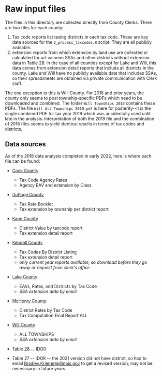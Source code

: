 # Raw input files

The files in this directory are collected directly from County Clerks. There are two files for each county:

1. Tax code reports list taxing districts in each tax code. These are key data sources for the `2_process_taxcodes.R` script. They are all publicly available. 
2. extension reports from which extension by land use are collected or calculated for ad-valorem SSAs and other districts without extension data in Table 28. In the case of all counties except for Lake and Will, this data comes from extension detail reports that include all districts in the county. Lake and Will have no publicly available data that includes SSAs, so their spreadsheets are obtained via private communication with Clerk staff.

The one exception to this is Will County. For 2018 and prior years, the county only seems to post township-specific PDFs which need to be downloaded and combined. The folder `Will Townships 2018` contains these PDFs. The file `Will All Townships 2019.pdf` is here for posterity--it is the single combined PDF for tax year 2019 which was accidentally used until late in the analysis. Interpretation of both the 2019 file and the combination of 2018 files seems to yield identical results in terms of tax codes and districts.

## Data sources
As of the 2018 data analysis completed in early 2022, here is where each file can be found:

- [Cook County](https://www.cookcountyclerkil.gov/service/tax-extension-and-rates)
  - Tax Code Agency Rates
  - Agency EAV and extension by Class
- [DuPage County](https://www.dupageco.org/CountyClerk/49766/)
  - Tax Rate Booklet
  - Tax extension by township per district report
- [Kane County](https://www.kanecountyclerk.org/TaxExtension/Pages/taxExtension.aspx)
  - District Value by taxcode report 
  - Tax extension detail report
- [Kendall County](https://www.co.kendall.il.us/offices/county-clerk-recorder/county-clerk/tax-reports)
  - Tax Codes By District Listing
  - Tax extension detail report 
  - *only current year reports available, so download before they go away or request from clerk's office*
- [Lake County](https://www.lakecountyil.gov/268/Tax-Extension-Data)
  - EAVs, Rates, and Districts by Tax Code
  - *SSA extension data by email*
- [McHenry County](https://www.mchenrycountyil.gov/county-government/departments-a-i/county-clerk/taxes/tax-extension)
  - District Rates by Tax Code
  - Tax Computation Final Report ALL
- [Will County](https://www.willcountyclerk.gov/taxes-2/tax-extensions/tax-codes-and-rates-by-township/)
  - ALL TOWNSHIPS
  - *SSA extension data by email*
 
- [Table 28 -- IDOR](https://tax.illinois.gov/research/taxstats/propertytaxstatistics.html)
- Table 27 -- IDOR -- the 2021 version did not have district, so had to email Bradley.Kriener@illinois.gov to get a revised version; may not be necesssary in future years